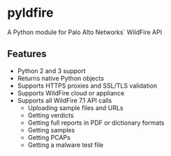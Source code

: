 # pyldfire
A Python module for Palo Alto Networks` WildFire API 

## Features

- Python 2 and 3 support
- Returns native Python objects
- Supports HTTPS proxies and SSL/TLS validation
- Supports WildFire cloud or appliance  
- Supports all WildFire 7.1 API calls
    - Uploading sample files and URLs
    - Getting verdicts
    - Getting full reports in PDF or dictionary formats
    - Getting samples
    - Getting PCAPs
    - Getting a malware test file
